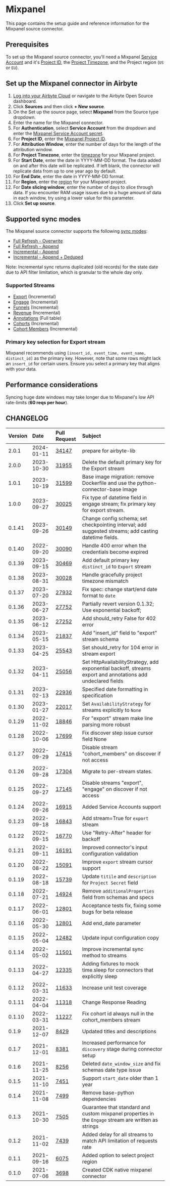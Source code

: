 # Mixpanel

This page contains the setup guide and reference information for the Mixpanel source connector.

## Prerequisites

To set up the Mixpanel source connector, you'll need a Mixpanel [Service Account](https://developer.mixpanel.com/reference/service-accounts) and it's [Project ID](https://help.mixpanel.com/hc/en-us/articles/115004490503-Project-Settings#project-id), the [Project Timezone](https://help.mixpanel.com/hc/en-us/articles/115004547203-Manage-Timezones-for-Projects-in-Mixpanel), and the Project region (`US` or `EU`).

## Set up the Mixpanel connector in Airbyte

1. [Log into your Airbyte Cloud](https://cloud.airbyte.com/workspaces) or navigate to the Airbyte Open Source dashboard.
2. Click **Sources** and then click **+ New source**.
3. On the Set up the source page, select **Mixpanel** from the Source type dropdown.
4. Enter the name for the Mixpanel connector.
5. For **Authentication**, select **Service Account** from the dropdown and enter the [Mixpanel Service Account secret](https://developer.mixpanel.com/reference/service-accounts).
6. For **Project ID**, enter the [Mixpanel Project ID](https://help.mixpanel.com/hc/en-us/articles/115004490503-Project-Settings#project-id).
7. For **Attribution Window**, enter the number of days for the length of the attribution window.
8. For **Project Timezone**, enter the [timezone](https://help.mixpanel.com/hc/en-us/articles/115004547203-Manage-Timezones-for-Projects-in-Mixpanel) for your Mixpanel project.
9. For **Start Date**, enter the date in YYYY-MM-DD format. The data added on and after this date will be replicated. If left blank, the connector will replicate data from up to one year ago by default.
10. For **End Date**, enter the date in YYYY-MM-DD format.
11. For **Region**, enter the [region](https://help.mixpanel.com/hc/en-us/articles/360039135652-Data-Residency-in-EU) for your Mixpanel project.
12. For **Date slicing window**, enter the number of days to slice through data. If you encounter RAM usage issues due to a huge amount of data in each window, try using a lower value for this parameter.
13. Click **Set up source**.

## Supported sync modes

The Mixpanel source connector supports the following [sync modes](https://docs.airbyte.com/cloud/core-concepts#connection-sync-modes):

- [Full Refresh - Overwrite](https://docs.airbyte.com/understanding-airbyte/connections/full-refresh-overwrite/)
- [Full Refresh - Append](https://docs.airbyte.com/understanding-airbyte/connections/full-refresh-append)
- [Incremental - Append](https://docs.airbyte.com/understanding-airbyte/connections/incremental-append)
- [Incremental - Append + Deduped](https://docs.airbyte.com/understanding-airbyte/connections/incremental-append-deduped)

Note: Incremental sync returns duplicated \(old records\) for the state date due to API filter limitation, which is granular to the whole day only.

### Supported Streams

- [Export](https://developer.mixpanel.com/reference/raw-event-export) \(Incremental\)
- [Engage](https://developer.mixpanel.com/reference/engage-query) \(Incremental\)
- [Funnels](https://developer.mixpanel.com/reference/funnels-query) \(Incremental\)
- [Revenue](https://developer.mixpanel.com/reference/engage-query) \(Incremental\)
- [Annotations](https://developer.mixpanel.com/reference/overview-1) \(Full table\)
- [Cohorts](https://developer.mixpanel.com/reference/cohorts-list) \(Incremental\)
- [Cohort Members](https://developer.mixpanel.com/reference/engage-query) \(Incremental\)

### Primary key selection for Export stream

Mixpanel recommends using `[insert_id, event_time, event_name, distinct_id]` as the primary key. However, note that some rows might lack an `insert_id` for certain users. Ensure you select a primary key that aligns with your data.

## Performance considerations

Syncing huge date windows may take longer due to Mixpanel's low API rate-limits \(**60 reqs per hour**\).

## CHANGELOG

| Version | Date       | Pull Request                                             | Subject                                                                                                     |
|:--------|:-----------|:---------------------------------------------------------|:------------------------------------------------------------------------------------------------------------|
| 2.0.1   | 2024-01-11 | [34147](https://github.com/airbytehq/airbyte/pull/34147) | prepare for airbyte-lib                                                        |
| 2.0.0   | 2023-10-30 | [31955](https://github.com/airbytehq/airbyte/pull/31955) | Delete the default primary key for the Export stream                                                        |
| 1.0.1   | 2023-10-19 | [31599](https://github.com/airbytehq/airbyte/pull/31599) | Base image migration: remove Dockerfile and use the python-connector-base image                             |
| 1.0.0   | 2023-09-27 | [30025](https://github.com/airbytehq/airbyte/pull/30025) | Fix type of datetime field in engage stream; fix primary key for export stream.                             |
| 0.1.41  | 2023-09-26 | [30149](https://github.com/airbytehq/airbyte/pull/30149) | Change config schema; set checkpointing interval; add suggested streams; add casting datetime fields.       |
| 0.1.40  | 2022-09-20 | [30090](https://github.com/airbytehq/airbyte/pull/30090) | Handle 400 error when the credentials become expired                                                        |
| 0.1.39  | 2023-09-15 | [30469](https://github.com/airbytehq/airbyte/pull/30469) | Add default primary key `distinct_id` to `Export` stream                                                    |
| 0.1.38  | 2023-08-31 | [30028](https://github.com/airbytehq/airbyte/pull/30028) | Handle gracefully project timezone mismatch                                                                 |
| 0.1.37  | 2023-07-20 | [27932](https://github.com/airbytehq/airbyte/pull/27932) | Fix spec: change start/end date format to `date`                                                            |
| 0.1.36  | 2023-06-27 | [27752](https://github.com/airbytehq/airbyte/pull/27752) | Partially revert version 0.1.32; Use exponential backoff;                                                   |
| 0.1.35  | 2023-06-12 | [27252](https://github.com/airbytehq/airbyte/pull/27252) | Add should_retry False for 402 error                                                                        |
| 0.1.34  | 2023-05-15 | [21837](https://github.com/airbytehq/airbyte/pull/21837) | Add "insert_id" field to "export" stream schema                                                             |
| 0.1.33  | 2023-04-25 | [25543](https://github.com/airbytehq/airbyte/pull/25543) | Set should_retry for 104 error in stream export                                                             |
| 0.1.32  | 2023-04-11 | [25056](https://github.com/airbytehq/airbyte/pull/25056) | Set HttpAvailabilityStrategy, add exponential backoff, streams export and annotations add undeclared fields |
| 0.1.31  | 2023-02-13 | [22936](https://github.com/airbytehq/airbyte/pull/22936) | Specified date formatting in specification                                                                  |
| 0.1.30  | 2023-01-27 | [22017](https://github.com/airbytehq/airbyte/pull/22017) | Set `AvailabilityStrategy` for streams explicitly to `None`                                                 |
| 0.1.29  | 2022-11-02 | [18846](https://github.com/airbytehq/airbyte/pull/18846) | For "export" stream make line parsing more robust                                                           |
| 0.1.28  | 2022-10-06 | [17699](https://github.com/airbytehq/airbyte/pull/17699) | Fix discover step issue cursor field None                                                                   |
| 0.1.27  | 2022-09-29 | [17415](https://github.com/airbytehq/airbyte/pull/17415) | Disable stream "cohort_members" on discover if not access                                                   |
| 0.1.26  | 2022-09-28 | [17304](https://github.com/airbytehq/airbyte/pull/17304) | Migrate to per-stream states.                                                                               |
| 0.1.25  | 2022-09-27 | [17145](https://github.com/airbytehq/airbyte/pull/17145) | Disable streams "export", "engage" on discover if not access                                                |
| 0.1.24  | 2022-09-26 | [16915](https://github.com/airbytehq/airbyte/pull/16915) | Added Service Accounts support                                                                              |
| 0.1.23  | 2022-09-18 | [16843](https://github.com/airbytehq/airbyte/pull/16843) | Add stream=True for `export` stream                                                                         |
| 0.1.22  | 2022-09-15 | [16770](https://github.com/airbytehq/airbyte/pull/16770) | Use "Retry-After" header for backoff                                                                        |
| 0.1.21  | 2022-09-11 | [16191](https://github.com/airbytehq/airbyte/pull/16191) | Improved connector's input configuration validation                                                         |
| 0.1.20  | 2022-08-22 | [15091](https://github.com/airbytehq/airbyte/pull/15091) | Improve `export` stream cursor support                                                                      |
| 0.1.19  | 2022-08-18 | [15739](https://github.com/airbytehq/airbyte/pull/15739) | Update `titile` and `description` for `Project Secret` field                                                |
| 0.1.18  | 2022-07-21 | [14924](https://github.com/airbytehq/airbyte/pull/14924) | Remove `additionalProperties` field from schemas and specs                                                  |
| 0.1.17  | 2022-06-01 | [12801](https://github.com/airbytehq/airbyte/pull/13372) | Acceptance tests fix, fixing some bugs for beta release                                                     |
| 0.1.16  | 2022-05-30 | [12801](https://github.com/airbytehq/airbyte/pull/12801) | Add end_date parameter                                                                                      |
| 0.1.15  | 2022-05-04 | [12482](https://github.com/airbytehq/airbyte/pull/12482) | Update input configuration copy                                                                             |
| 0.1.14  | 2022-05-02 | [11501](https://github.com/airbytehq/airbyte/pull/11501) | Improve incremental sync method to streams                                                                  |
| 0.1.13  | 2022-04-27 | [12335](https://github.com/airbytehq/airbyte/pull/12335) | Adding fixtures to mock time.sleep for connectors that explicitly sleep                                     |
| 0.1.12  | 2022-03-31 | [11633](https://github.com/airbytehq/airbyte/pull/11633) | Increase unit test coverage                                                                                 |
| 0.1.11  | 2022-04-04 | [11318](https://github.com/airbytehq/airbyte/pull/11318) | Change Response Reading                                                                                     |
| 0.1.10  | 2022-03-31 | [11227](https://github.com/airbytehq/airbyte/pull/11227) | Fix cohort id always null in the cohort_members stream                                                      |
| 0.1.9   | 2021-12-07 | [8429](https://github.com/airbytehq/airbyte/pull/8578)   | Updated titles and descriptions                                                                             |
| 0.1.7   | 2021-12-01 | [8381](https://github.com/airbytehq/airbyte/pull/8381)   | Increased performance for `discovery` stage during connector setup                                          |
| 0.1.6   | 2021-11-25 | [8256](https://github.com/airbytehq/airbyte/issues/8256) | Deleted `date_window_size` and fix schemas date type issue                                                  |
| 0.1.5   | 2021-11-10 | [7451](https://github.com/airbytehq/airbyte/issues/7451) | Support `start_date` older than 1 year                                                                      |
| 0.1.4   | 2021-11-08 | [7499](https://github.com/airbytehq/airbyte/pull/7499)   | Remove base-python dependencies                                                                             |
| 0.1.3   | 2021-10-30 | [7505](https://github.com/airbytehq/airbyte/issues/7505) | Guarantee that standard and custom mixpanel properties in the `Engage` stream are written as strings        |
| 0.1.2   | 2021-11-02 | [7439](https://github.com/airbytehq/airbyte/issues/7439) | Added delay for all streams to match API limitation of requests rate                                        |
| 0.1.1   | 2021-09-16 | [6075](https://github.com/airbytehq/airbyte/issues/6075) | Added option to select project region                                                                       |
| 0.1.0   | 2021-07-06 | [3698](https://github.com/airbytehq/airbyte/issues/3698) | Created CDK native mixpanel connector                                                                       |